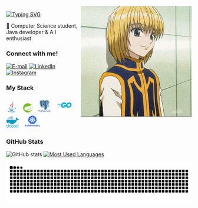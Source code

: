 <img align="right" alt="" height="300px" src="./readmeImg.jpg">

[![Typing SVG](https://readme-typing-svg.herokuapp.com?font=Fira+Code&duration=3000&pause=350&color=F70000&random=false&width=435&lines=Ol%C3%A1%2C+me+chamo+Jo%C3%A3o+Gabriel+Abreu!;sou+Desenvolvedor+Back-end+Java)](https://git.io/typing-svg)

<p align="left">📌 Computer Science student, Java developer & A.I enthusiast</p>

<h3 align="left">Connect with me!</h3>

[![E-mail](https://img.shields.io/badge/-Email-000?style=for-the-badge&logo=microsoft-outlook&logoColor=FF0000&color:FFF)](mailto:abrxu@yahoo.com)
[![LinkedIn](https://img.shields.io/badge/-LinkedIn-000?style=for-the-badge&logo=linkedin&logoColor=FF0000&color:FFF)](https://www.linkedin.com/in/joao-gabreu/)
[![Instagram](https://img.shields.io/badge/-Instagram-000?style=for-the-badge&logo=instagram&logoColor=FF0000&color:FFF)](https://www.instagram.com/abreuwyz/)

<h3 align="left">My Stack</h3>

<div align="left">
  <img src="https://github.com/devicons/devicon/blob/master/icons/java/java-original.svg" height="30" alt="java logo"  />
  <img width="8" />
  <img src="https://github.com/devicons/devicon/blob/master/icons/spring/spring-original.svg" height="25" alt="spring logo"  />
  <img width="8" />
  <img src="https://github.com/devicons/devicon/blob/master/icons/postgresql/postgresql-plain-wordmark.svg" height="35" alt="postgresql logo"  />
  <img width="8" />
  <img src="https://github.com/devicons/devicon/blob/master/icons/go/go-original-wordmark.svg" height="40" alt="golang logo"  />
  <img width="8" />
  <img src="https://github.com/devicons/devicon/blob/master/icons/docker/docker-plain-wordmark.svg" height="35" alt="docker logo"  />
  <img width="8" />
  <img src="https://github.com/devicons/devicon/blob/master/icons/kubernetes/kubernetes-plain-wordmark.svg" height="40" alt="k8s logo"  />
  <img width="8" />
</div>

<h3>GitHub Stats</h3>

![GitHub stats](https://github-readme-stats-git-masterrstaa-rickstaa.vercel.app/api?username=abrxu&hide_title=true&show_icons=true&include_all_commits=false&count_private=true&line_height=25&hide=issues&bg_color=000&title_color=FF0000&text_color=FFF&border_radius=3&border_color=FF0000&icon_color=FF0000&theme=jolly)
[![Most Used Languages](https://github-readme-stats-git-masterrstaa-rickstaa.vercel.app/api/top-langs/?username=abrxu&line_height=10&card_width=290&layout=compact&hide_title=false&count_private=true&langs_count=4&show_icons=true&title_color=FF0000&hide=html,css&bg_color=000&text_color=8B8B8B&border_radius=3&border_color=FF0000&count_private=true)](https://github.com/abrxu/github-readme-stats)
<br>

<picture>
  <source media="(prefers-color-scheme: dark)" srcset="https://raw.githubusercontent.com/abrxu/abrxu/output/github-contribution-grid-snake-dark.svg">
  <source media="(prefers-color-scheme: light)" srcset="https://raw.githubusercontent.com/abrxu/abrxu/output/github-contribution-grid-snake.svg">
  <img alt="github contribution grid snake animation" src="https://raw.githubusercontent.com/abrxu/abrxu/output/github-contribution-grid-snake.svg">
</picture>
